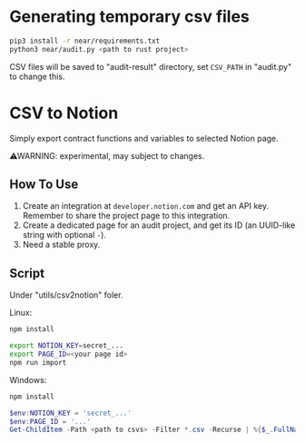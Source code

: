 # Generating temporary csv files

```bash
pip3 install -r near/requirements.txt
python3 near/audit.py <path to rust project>
```

CSV files will be saved to "audit-result" directory, set `CSV_PATH` in "audit.py" to change this.

# CSV to Notion

Simply export contract functions and variables to selected Notion page.

⚠WARNING: experimental, may subject to changes.

## How To Use

1. Create an integration at `developer.notion.com` and get an API key. Remember to share the project page to this integration.
2. Create a dedicated page for an audit project, and get its ID (an UUID-like string with optional `-`).
3. Need a stable proxy.

## Script

Under "utils/csv2notion" foler.

Linux:

```bash
npm install

export NOTION_KEY=secret_...
export PAGE_ID=<your page id>
npm run import
```

Windows:

```powershell
npm install

$env:NOTION_KEY = 'secret_...'
$env:PAGE_ID = '...'
Get-ChildItem -Path <path to csvs> -Filter *.csv -Recurse | %{$_.FullName} | %{node import.js $_}
```
